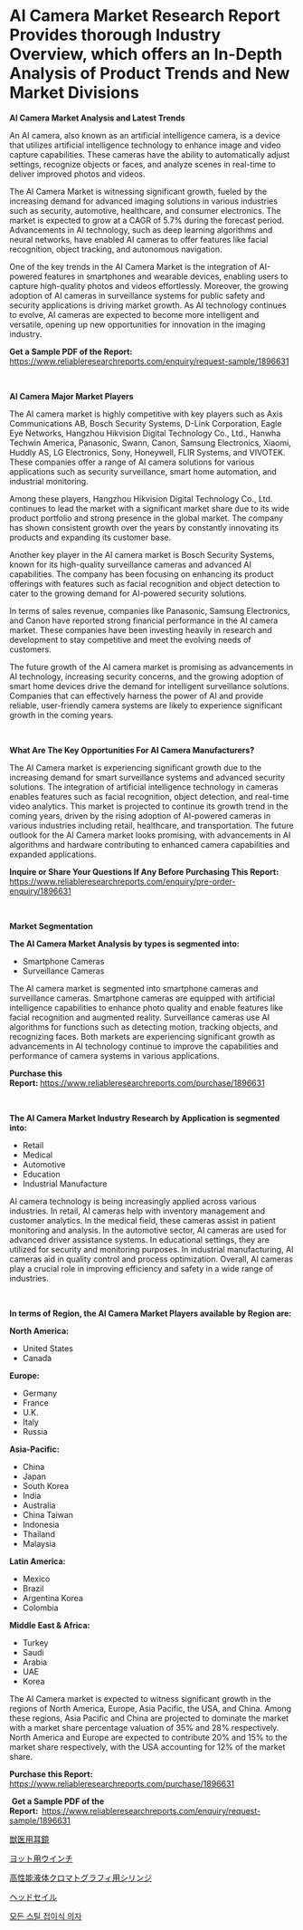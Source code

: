 <p><h1>AI Camera Market Research Report Provides thorough Industry Overview, which offers an In-Depth Analysis of Product Trends and New Market Divisions</h1></p><p><strong>AI Camera Market Analysis and Latest Trends</strong></p>
<p><p>An AI camera, also known as an artificial intelligence camera, is a device that utilizes artificial intelligence technology to enhance image and video capture capabilities. These cameras have the ability to automatically adjust settings, recognize objects or faces, and analyze scenes in real-time to deliver improved photos and videos.</p><p>The AI Camera Market is witnessing significant growth, fueled by the increasing demand for advanced imaging solutions in various industries such as security, automotive, healthcare, and consumer electronics. The market is expected to grow at a CAGR of 5.7% during the forecast period. Advancements in AI technology, such as deep learning algorithms and neural networks, have enabled AI cameras to offer features like facial recognition, object tracking, and autonomous navigation.</p><p>One of the key trends in the AI Camera Market is the integration of AI-powered features in smartphones and wearable devices, enabling users to capture high-quality photos and videos effortlessly. Moreover, the growing adoption of AI cameras in surveillance systems for public safety and security applications is driving market growth. As AI technology continues to evolve, AI cameras are expected to become more intelligent and versatile, opening up new opportunities for innovation in the imaging industry.</p></p>
<p><strong>Get a Sample PDF of the Report:&nbsp;</strong> <a href="https://www.reliableresearchreports.com/enquiry/request-sample/1896631">https://www.reliableresearchreports.com/enquiry/request-sample/1896631</a></p>
<p>&nbsp;</p>
<p><strong>AI Camera Major Market Players</strong></p>
<p><p>The AI camera market is highly competitive with key players such as Axis Communications AB, Bosch Security Systems, D-Link Corporation, Eagle Eye Networks, Hangzhou Hikvision Digital Technology Co., Ltd., Hanwha Techwin America, Panasonic, Swann, Canon, Samsung Electronics, Xiaomi, Huddly AS, LG Electronics, Sony, Honeywell, FLIR Systems, and VIVOTEK. These companies offer a range of AI camera solutions for various applications such as security surveillance, smart home automation, and industrial monitoring.</p><p>Among these players, Hangzhou Hikvision Digital Technology Co., Ltd. continues to lead the market with a significant market share due to its wide product portfolio and strong presence in the global market. The company has shown consistent growth over the years by constantly innovating its products and expanding its customer base.</p><p>Another key player in the AI camera market is Bosch Security Systems, known for its high-quality surveillance cameras and advanced AI capabilities. The company has been focusing on enhancing its product offerings with features such as facial recognition and object detection to cater to the growing demand for AI-powered security solutions.</p><p>In terms of sales revenue, companies like Panasonic, Samsung Electronics, and Canon have reported strong financial performance in the AI camera market. These companies have been investing heavily in research and development to stay competitive and meet the evolving needs of customers.</p><p>The future growth of the AI camera market is promising as advancements in AI technology, increasing security concerns, and the growing adoption of smart home devices drive the demand for intelligent surveillance solutions. Companies that can effectively harness the power of AI and provide reliable, user-friendly camera systems are likely to experience significant growth in the coming years.</p></p>
<p>&nbsp;</p>
<p><strong>What Are The Key Opportunities For AI Camera Manufacturers?</strong></p>
<p><p>The AI Camera market is experiencing significant growth due to the increasing demand for smart surveillance systems and advanced security solutions. The integration of artificial intelligence technology in cameras enables features such as facial recognition, object detection, and real-time video analytics. This market is projected to continue its growth trend in the coming years, driven by the rising adoption of AI-powered cameras in various industries including retail, healthcare, and transportation. The future outlook for the AI Camera market looks promising, with advancements in AI algorithms and hardware contributing to enhanced camera capabilities and expanded applications.</p></p>
<p><strong>Inquire or Share Your Questions If Any Before Purchasing This Report:</strong> <a href="https://www.reliableresearchreports.com/enquiry/pre-order-enquiry/1896631">https://www.reliableresearchreports.com/enquiry/pre-order-enquiry/1896631</a></p>
<p>&nbsp;</p>
<p><strong>Market Segmentation</strong></p>
<p><strong>The AI Camera Market Analysis by types is segmented into:</strong></p>
<p><ul><li>Smartphone Cameras</li><li>Surveillance Cameras</li></ul></p>
<p><p>The AI camera market is segmented into smartphone cameras and surveillance cameras. Smartphone cameras are equipped with artificial intelligence capabilities to enhance photo quality and enable features like facial recognition and augmented reality. Surveillance cameras use AI algorithms for functions such as detecting motion, tracking objects, and recognizing faces. Both markets are experiencing significant growth as advancements in AI technology continue to improve the capabilities and performance of camera systems in various applications.</p></p>
<p><strong>Purchase this Report:&nbsp;</strong><a href="https://www.reliableresearchreports.com/purchase/1896631">https://www.reliableresearchreports.com/purchase/1896631</a></p>
<p>&nbsp;</p>
<p><strong>The AI Camera Market Industry Research by Application is segmented into:</strong></p>
<p><ul><li>Retail</li><li>Medical</li><li>Automotive</li><li>Education</li><li>Industrial Manufacture</li></ul></p>
<p><p>AI camera technology is being increasingly applied across various industries. In retail, AI cameras help with inventory management and customer analytics. In the medical field, these cameras assist in patient monitoring and analysis. In the automotive sector, AI cameras are used for advanced driver assistance systems. In educational settings, they are utilized for security and monitoring purposes. In industrial manufacturing, AI cameras aid in quality control and process optimization. Overall, AI cameras play a crucial role in improving efficiency and safety in a wide range of industries.</p></p>
<p>&nbsp;</p>
<p><strong>In terms of Region, the AI Camera Market Players available by Region are:</strong></p>
<p>
    <p> <strong> North America: </strong>
        <ul>
            <li>United States</li>
            <li>Canada</li>
        </ul>
        </p> 
    <p> <strong> Europe: </strong>
        <ul>
            <li>Germany</li>
            <li>France</li>
            <li>U.K.</li>
            <li>Italy</li>
            <li>Russia</li>
        </ul>
        </p> 
    <p> <strong> Asia-Pacific: </strong>
        <ul>
            <li>China</li>
            <li>Japan</li>
            <li>South Korea</li>
            <li>India</li>
            <li>Australia</li>
            <li>China Taiwan</li>
            <li>Indonesia</li>
            <li>Thailand</li>
            <li>Malaysia</li>
        </ul>
        </p> 
    <p> <strong> Latin America: </strong>
        <ul>
            <li>Mexico</li>
            <li>Brazil</li>
            <li>Argentina Korea</li>
            <li>Colombia</li>
        </ul>
        </p> 
    <p> <strong> Middle East & Africa: </strong>
        <ul>
            <li>Turkey</li>
            <li>Saudi</li>
            <li>Arabia</li>
            <li>UAE</li>
            <li>Korea</li>
        </ul>
    </p>
    </p>
<p><p>The AI Camera market is expected to witness significant growth in the regions of North America, Europe, Asia Pacific, the USA, and China. Among these regions, Asia Pacific and China are projected to dominate the market with a market share percentage valuation of 35% and 28% respectively. North America and Europe are expected to contribute 20% and 15% to the market share respectively, with the USA accounting for 12% of the market share.</p></p>
<p><strong>Purchase this Report: </strong><a href="https://www.reliableresearchreports.com/purchase/1896631">https://www.reliableresearchreports.com/purchase/1896631</a></p>
<p>&nbsp;<strong>Get a Sample PDF of the Report:&nbsp;&nbsp;</strong><a href="https://www.reliableresearchreports.com/enquiry/request-sample/1896631">https://www.reliableresearchreports.com/enquiry/request-sample/1896631</a></p>
<p><strong></strong></p>
<p><p><a href="https://medium.com/@valeridd446677/%E7%8D%A3%E5%8C%BB%E7%94%A8%E3%82%AA%E3%83%88%E3%82%B9%E3%82%B3%E3%83%BC%E3%83%97%E5%B8%82%E5%A0%B4-%E3%82%BF%E3%82%A4%E3%83%97-%E7%94%A8%E9%80%94-%E5%9C%B0%E7%90%86%E3%81%AB%E3%82%88%E3%82%8B%E5%8C%85%E6%8B%AC%E7%9A%84%E3%81%AA%E8%A9%95%E4%BE%A1-7195e575e949">獣医用耳鏡</a></p><p><a href="https://medium.com/@a.d.michael1/%E3%82%BB%E3%83%BC%E3%83%AA%E3%83%B3%E3%82%B0%E3%83%9C%E3%83%BC%E3%83%88%E7%94%A8%E3%82%A6%E3%82%A4%E3%83%B3%E3%83%81%E3%81%AE%E5%B8%82%E5%A0%B4-%E7%AB%B6%E4%BA%89%E5%88%86%E6%9E%90-%E5%B8%82%E5%A0%B4%E5%8B%95%E5%90%91-2031%E5%B9%B4%E3%81%BE%E3%81%A7%E3%81%AE%E4%BA%88%E6%B8%AC-dfb573528437">ヨット用ウインチ</a></p><p><a href="https://medium.com/@terrelliemann565620/hplc%E3%82%B7%E3%83%AA%E3%83%B3%E3%82%B8%E5%B8%82%E5%A0%B4%E3%81%AE%E6%B4%9E%E5%AF%9F-%E5%B8%82%E5%A0%B4%E5%8B%95%E5%90%91-%E6%88%90%E9%95%B7-2024%E5%B9%B4%E3%81%8B%E3%82%892031%E5%B9%B4%E3%81%BE%E3%81%A7%E3%81%AE%E4%BA%88%E6%B8%AC-92bb64de5429">高性能液体クロマトグラフィ用シリンジ</a></p><p><a href="https://medium.com/@attyourniture/%E3%83%98%E3%83%83%E3%83%89%E3%82%BB%E3%82%A4%E3%83%AB%E5%B8%82%E5%A0%B4-%E5%B8%82%E5%A0%B4cagr-%E5%B8%82%E5%A0%B4%E3%83%88%E3%83%AC%E3%83%B3%E3%83%89-%E3%81%8A%E3%82%88%E3%81%B3%E6%88%90%E9%95%B7%E6%88%A6%E7%95%A5%E3%81%AB%E3%81%A4%E3%81%84%E3%81%A6%E3%81%AE%E6%B4%9E%E5%AF%9F-ba719db16f5c">ヘッドセイル</a></p><p><a href="https://medium.com/@sherlock567567/%EB%AA%A8%EB%93%A0-%EC%8A%A4%ED%8B%B8-%EC%A0%91%EC%9D%B4%EC%8B%9D-%EC%9D%98%EC%9E%90-%EC%8B%9C%EC%9E%A5-%EB%B3%B4%EA%B3%A0%EC%84%9C%EB%8A%94-%EC%9D%B4-%EC%8B%9C%EC%9E%A5%EC%9D%98-%EC%B5%9C%EC%8B%A0-%ED%8A%B8%EB%A0%8C%EB%93%9C-%EB%B0%8F-%EC%84%B1%EC%9E%A5-%EA%B8%B0%ED%9A%8C%EB%A5%BC-%EB%93%9C%EB%9F%AC%EB%83%85%EB%8B%88%EB%8B%A4-3f78a1cd39b3">모든 스틸 접이식 의자</a></p></p>
